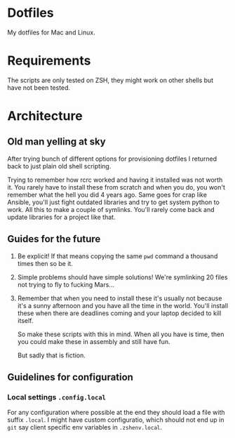 # Dotfiles

My dotfiles for Mac and Linux.

# Requirements

The scripts are only tested on ZSH, they might work on other shells but have not
been tested.

# Architecture

## Old man yelling at sky

After trying bunch of different options for provisioning
dotfiles I returned back to just plain old shell scripting.

Trying to remember how rcrc worked and having it installed
was not worth it. You rarely have to install these from scratch
and when you do, you won't remember what the hell you did 4
years ago. Same goes for crap like Ansible, you'll just fight
outdated libraries and try to get system python to work. All
this to make a couple of symlinks. You'll rarely come back and
update libraries for a project like that.

## Guides for the future

1. Be explicit! If that means copying the same `pwd` command a thousand times
   then so be it.

2. Simple problems should have simple solutions! We're symlinking 20 files not
   trying to fly to fucking Mars...

4. Remember that when you need to install these it's usually not because
   it's a sunny afternoon and you have all the time in the world. You'll
   install these when there are deadlines coming and your laptop decided
   to kill itself.

   So make these scripts with this in mind. When all you have is time, then
   you could make these in assembly and still have fun.

   But sadly that is fiction.

## Guidelines for configuration


### Local settings `.config.local`

For any configuration where possible at the end they should load a file with
suffix `.local`. I might have custom configuratio, which should not end up in
`git` say client specific env variables in `.zshenv.local`.

